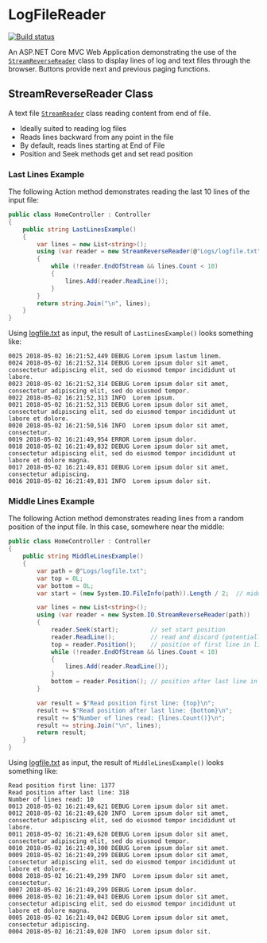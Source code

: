 # LogFileReader
[![Build status](https://ci.appveyor.com/api/projects/status/8rkfcmx5txm86ygx?svg=true)](https://ci.appveyor.com/project)

An ASP.NET Core MVC Web Application demonstrating the use of the [`StreamReverseReader`](./src/Castle.PageReader/Data/StreamReverseReader.cs) class to display lines of log and text files through the browser.  Buttons provide next and previous paging functions.

## StreamReverseReader Class
  A text file [`StreamReader`](https://docs.microsoft.com/en-us/dotnet/api/system.io.streamreader?view=netcore-2.1) class reading content from end of file.
  
  * Ideally suited to reading log files
  * Reads lines backward from any point in the file
  * By default, reads lines starting at End of File
  * Position and Seek methods get and set read position

### Last Lines Example
The following Action method demonstrates reading the last 10 lines of the input file:
```cs
public class HomeController : Controller
{
    public string LastLinesExample()
    {
        var lines = new List<string>();
        using (var reader = new StreamReverseReader(@"Logs/logfile.txt"))
        {
            while (!reader.EndOfStream && lines.Count < 10)
            {
                lines.Add(reader.ReadLine());
            }
        }
        return string.Join("\n", lines);
    }
}
```
Using [logfile.txt](./sample/LogFileReader/Logs/logfile.txt) as input, the result of `LastLinesExample()` looks something like:
```
0025 2018-05-02 16:21:52,449 DEBUG Lorem ipsum lastum linem.
0024 2018-05-02 16:21:52,314 DEBUG Lorem ipsum dolor sit amet, consectetur adipiscing elit, sed do eiusmod tempor incididunt ut labore.
0023 2018-05-02 16:21:52,314 DEBUG Lorem ipsum dolor sit amet, consectetur adipiscing elit, sed do eiusmod tempor.
0022 2018-05-02 16:21:52,313 INFO  Lorem ipsum.
0021 2018-05-02 16:21:52,313 DEBUG Lorem ipsum dolor sit amet, consectetur adipiscing elit, sed do eiusmod tempor incididunt ut labore et dolore.
0020 2018-05-02 16:21:50,516 INFO  Lorem ipsum dolor sit amet, consectetur.
0019 2018-05-02 16:21:49,954 ERROR Lorem ipsum dolor.
0018 2018-05-02 16:21:49,832 DEBUG Lorem ipsum dolor sit amet, consectetur adipiscing elit, sed do eiusmod tempor incididunt ut labore et dolore magna.
0017 2018-05-02 16:21:49,831 DEBUG Lorem ipsum dolor sit amet, consectetur adipiscing.
0016 2018-05-02 16:21:49,831 INFO  Lorem ipsum dolor sit.
```

### Middle Lines Example
The following Action method demonstrates reading lines from a random position of the input file.  In this case, somewhere near the middle:
```cs
public class HomeController : Controller
{
    public string MiddleLinesExample()
    {
        var path = @"Logs/logfile.txt";
        var top = 0L;
        var bottom = 0L;
        var start = (new System.IO.FileInfo(path)).Length / 2;  // middle of file

        var lines = new List<string>();
        using (var reader = new System.IO.StreamReverseReader(path))
        {
            reader.Seek(start);         // set start position
            reader.ReadLine();          // read and discard (potentially) partial line
            top = reader.Position();    // position of first line in list
            while (!reader.EndOfStream && lines.Count < 10)
            {
                lines.Add(reader.ReadLine());
            }
            bottom = reader.Position(); // position after last line in last
        }

        var result = $"Read position first line: {top}\n";
        result += $"Read position after last line: {bottom}\n";
        result += $"Number of lines read: {lines.Count()}\n";
        result += string.Join("\n", lines);
        return result;
    }
}
```

Using [logfile.txt](./sample/LogFileReader/Logs/logfile.txt) as input, the result of `MiddleLinesExample()` looks something like:
```
Read position first line: 1377
Read position after last line: 318
Number of lines read: 10
0013 2018-05-02 16:21:49,621 DEBUG Lorem ipsum dolor sit amet.
0012 2018-05-02 16:21:49,620 INFO  Lorem ipsum dolor sit amet, consectetur adipiscing elit, sed do eiusmod tempor incididunt ut labore.
0011 2018-05-02 16:21:49,620 DEBUG Lorem ipsum dolor sit amet, consectetur adipiscing elit, sed do eiusmod tempor.
0010 2018-05-02 16:21:49,300 DEBUG Lorem ipsum dolor sit amet.
0009 2018-05-02 16:21:49,299 DEBUG Lorem ipsum dolor sit amet, consectetur adipiscing elit, sed do eiusmod tempor incididunt ut labore et dolore.
0008 2018-05-02 16:21:49,299 INFO  Lorem ipsum dolor sit amet, consectetur.
0007 2018-05-02 16:21:49,299 DEBUG Lorem ipsum dolor.
0006 2018-05-02 16:21:49,043 DEBUG Lorem ipsum dolor sit amet, consectetur adipiscing elit, sed do eiusmod tempor incididunt ut labore et dolore magna.
0005 2018-05-02 16:21:49,042 DEBUG Lorem ipsum dolor sit amet, consectetur adipiscing.
0004 2018-05-02 16:21:49,020 INFO  Lorem ipsum dolor sit.
```

